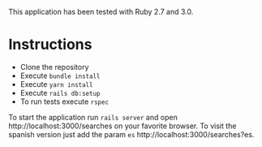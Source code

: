 This application has been tested with Ruby 2.7 and 3.0.

# Instructions

- Clone the repository
- Execute `bundle install`
- Execute `yarn install`
- Execute `rails db:setup`
- To run tests execute `rspec`

To start the application run `rails server` and open http://localhost:3000/searches on your favorite browser. To visit the spanish version just add the param `es` http://localhost:3000/searches?es.
